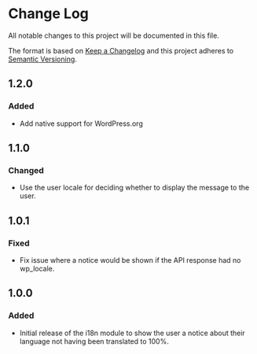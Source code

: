 # Change Log
All notable changes to this project will be documented in this file.

The format is based on [Keep a Changelog](http://keepachangelog.com/) 
and this project adheres to [Semantic Versioning](http://semver.org/).

## 1.2.0

### Added
- Add native support for WordPress.org

## 1.1.0

### Changed
- Use the user locale for deciding whether to display the message to the user.

## 1.0.1

### Fixed
- Fix issue where a notice would be shown if the API response had no wp_locale.

## 1.0.0

### Added
- Initial release of the i18n module to show the user a notice about their
language not having been translated to 100%.

